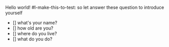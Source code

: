 Hello world!
  #I-make-this-to-test: so let answer these question to introduce yourself
- [] what's your name?
- [] how old are you?
- [] where do you live?
- [] what do you do?
